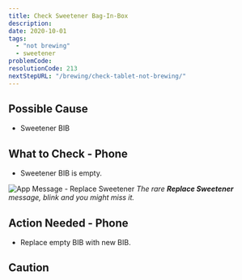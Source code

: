 ```yaml
---
title: Check Sweetener Bag-In-Box
description:
date: 2020-10-01
tags:
  - "not brewing"
  - sweetener
problemCode:
resolutionCode: 213
nextStepURL: "/brewing/check-tablet-not-brewing/"
---
```

## Possible Cause

- Sweetener BIB

## What to Check - Phone

- Sweetener BIB is empty.

![App Message - Replace Sweetener](/images/app-brew-sreen-replace-sweetener-message.jpg)
*The rare **Replace Sweetener** message, blink and you might miss it.*

## Action Needed - Phone

- Replace empty BIB with new BIB.

## Caution
